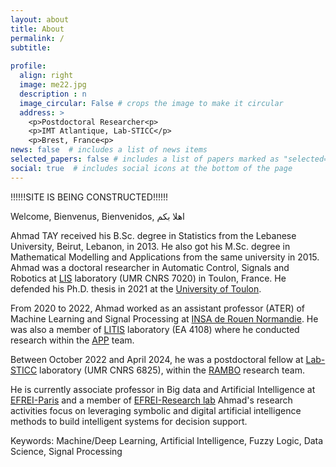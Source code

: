 ```yaml
---
layout: about
title: About
permalink: /
subtitle: 
      
profile:
  align: right
  image: me22.jpg
  description : n
  image_circular: False # crops the image to make it circular
  address: >
    <p>Postdoctoral Researcher<p>
    <p>IMT Atlantique, Lab-STICC</p>
    <p>Brest, France<p>
news: false  # includes a list of news items
selected_papers: false # includes a list of papers marked as "selected={true}"
social: true  # includes social icons at the bottom of the page
---
```


!!!!!!SITE IS BEING CONSTRUCTED!!!!!!

Welcome, Bienvenus, Bienvenidos, اهلا بكم

Ahmad TAY received his B.Sc. degree in Statistics from the Lebanese University, Beirut, Lebanon, in 2013.  He also got his M.Sc. degree in Mathematical Modelling and Applications from the same university in 2015. Ahmad was a doctoral researcher in Automatic Control, Signals and Robotics at [LIS](https://www.lis-lab.fr/cde/) laboratory (UMR CNRS 7020) in Toulon, France. He defended his Ph.D. thesis in 2021 at the [University of Toulon](https://ed548.univ-tln.fr/soutenance-de-these-m-ahmad-tay-lis/).

From 2020 to 2022, Ahmad worked as an assistant professor (ATER) of Machine Learning and Signal Processing at [INSA de Rouen Normandie](https://www.insa-rouen.fr). He was also a member of [LITIS](https://www.litislab.fr/annuaire) laboratory (EA 4108) where he conducted research within the [APP](https://www.litislab.fr/equipe/app) team.

Between October 2022 and April 2024, he was a postdoctoral fellow  at [Lab-STICC](https://labsticc.fr/en) laboratory (UMR CNRS 6825), within the [RAMBO](https://labsticc.fr/fr/equipes/rambo) research team. 

He is currently associate professor in Big data and Artificial Intelligence at [EFREI-Paris](https://www.efrei.fr) and a member of [EFREI-Research lab](https://www.efrei.fr/innovation-recherche/le-laboratoire-de-recherche/equipe/)
Ahmad's research activities focus on leveraging symbolic and digital artificial intelligence methods to build intelligent systems for decision support.

Keywords:  Machine/Deep Learning, Artificial Intelligence, Fuzzy Logic, Data Science, Signal Processing

